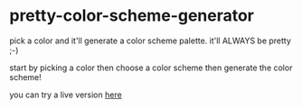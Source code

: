 # pretty-color-scheme-generator
pick a color and it'll generate a color scheme palette. it'll ALWAYS be pretty ;-)

start by picking a color then choose a color scheme then generate the color scheme!

you can try a live version [here](https://magnificent-taffy-b329de.netlify.app/)
